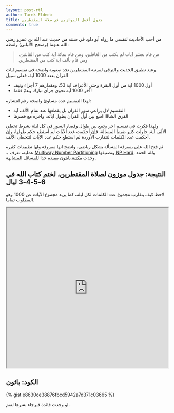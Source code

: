 ```yaml
---
layout: post-rtl
author: Tarek Eldeeb
title: جدول أفضل الموازين في صلاة المقنطرين
comments: true
---
```


من أحب الأحاديث لنفسي ما  رواه أبو داود في سننه من حديث عبد الله بن عمرو رضي الله عنهما (وصحح الألباني) ولفظه:
 > من قام بعشر آيات لم يكتب من الغافلين، ومن قام بمائة آية كتب من القانتين، ومن قام بألف آية كتب من المقنطرين
 
وعند تطبيق الحديث والترقي لمرتبة المقنطرين نجد صعوبة واضحة في تقسيم ايات القرآن بعدد 1000 آية، فعلى سبيل 
 - أول 1000 آية من أول البقرة وحتى الأعراف آية 53، ومقدارهم 7 أجزاء ونيف
 - آخر 1000 آية  تحوي جزأي تبارك وعمّ فقط!
 
 لهذا التقسيم عدة مساوئ واضحة رغم انتشاره:
 - التقسيم لال يراعي سور القران بل يقطعها عند تمام الألف آية
 - الفرق الشااااااسع بين أول القران بطول آياته، وآخره مع قصرها
 
 ولهذا فكرت في تقسيم اخر يجمع بين طوال وقصار السور في كل ليلة بشرط تخطي الألف آية. حاولت كثير ضبط المسألة، فإن أحكمت عدد الآيات لم استطع حكم طولها، وإن أحكمت عدد الكلمات لتتقارب الأوردة لم استطع حكم عدد الآيات لتتخطى الألف.
 
 ثم فتح الله علي بمعرفة المسألة بشكل رياضي، واتضح انها معروفة ولها تطبيقات كثيرة عملية، تعرف بـ [Multiway Number Partitioning](https://en.wikipedia.org/wiki/Multiway_number_partitioning) وتصنيفها [NP Hard](https://en.wikipedia.org/wiki/NP-hardness). ولله الحمد وجدت [مكتبة بايثون](https://coin-or.github.io/pulp/) مفيدة جدا للمسائل المشابهة.
  
## النتيجة: جدول موزون لصلاة المقنطرين، لختم كتاب الله في 6-5-4-3 ليال
لاحظ كيف يتقارب مجموع عدد الكلمات لكل ليلة، كما يزيد مجموع الآيات عن 1000 وهو المطلوب تماما.
<iframe width="100%" height="500px" src="https://docs.google.com/spreadsheets/d/e/2PACX-1vT8yCv_l_bYl91Xtkwz9654Xif4ai0z_-FqsjQ1mptT97IPUSoZRvtJRo3gqcNI7CGZ_aJURam1kSjg/pubhtml?gid=1119833956&widget=true&amp;headers=false"></iframe>

## الكود: باثون
{% gist e8630ce38876fbcd5942a7d371c03665 %}

لو وجدت فائدة فبرجاء نشرها لتعم.
